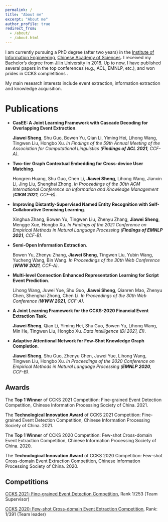 ```yaml
---
permalink: /
title: "About me"
excerpt: "About me"
author_profile: true
redirect_from: 
  - /about/
  - /about.html
---
```


I am currently pursuing a PhD degree (after two years) in the [Institute of Information Engineering](http://www.iie.ac.cn/), [Chinese Academy of Sciences](https://www.ucas.ac.cn/). I received my Bachelor’s degree from [Jilin University](https://www.jlu.edu.cn/) in 2018.  Up to now, I have published several papers in the top conferences (e.g., ACL, EMNLP, etc.), and won prides in CCKS completitions . 

My main research interests include event extraction, information extraction and knowledge acquisition.


# Publications

- **CasEE: A Joint Learning Framework with Cascade Decoding for Overlapping Event Extraction**.

  **Jiawei Sheng**, Shu Guo, Bowen Yu, Qian Li, Yiming Hei, Lihong Wang, Tingwen Liu, Hongbo Xu. 
  *In Findings of the 59th Annual Meeting of the Association for Computational Linguistics (**Findings of ACL 2021**, CCF-A)*.

- **Two-tier Graph Contextual Embedding for Cross-device User Matching**.

  Hongren Huang, Shu Guo, Chen Li, **Jiawei Sheng**, Lihong Wang, Jianxin Li, Jing Liu, Shenghai Zhong. 
  *In Proceedings of the 30th ACM International Conference on Information and Knowledge Management (**CIKM 2021**, CCF-B)*.

- **Improving Distantly-Supervised Named Entity Recognition with Self-Collaborative Denoising Learning**.

  Xinghua Zhang, Bowen Yu, Tingwen Liu, Zhenyu Zhang, **Jiawei Sheng**, Mengge Xue, Hongbo Xu. 
  *In Findings of the 2021 Conference on Empirical Methods in Natural Language Processing (**Findings of EMNLP 2021**, CCF-B)*. 

- **Semi-Open Information Extraction**.

  Bowen Yu, Zhenyu Zhang, **Jiawei Sheng**, Tingwen Liu, Yubin Wang, Yucheng Wang, Bin Wang. 
  *In Proceedings of the 30th Web Conference (**WWW 2021**, CCF-A)*.

- **Multi-level Connection Enhanced Representation Learning for Script Event Prediction**.

  Lihong Wang, Juwei Yue, Shu Guo, **Jiawei Sheng**, Qianren Mao, Zhenyu Chen, Shenghai Zhong, Chen Li. 
  *In Proceedings of the 30th Web Conference (**WWW 2021**, CCF-A)*.

- **A Joint Learning Framework for the CCKS-2020 Financial Event Extraction Task**.

  **Jiawei Sheng**, Qian Li, Yiming Hei, Shu Guo, Bowen Yu, Lihong Wang, Min He, Tingwen Liu, Hongbo Xu. *Data Intelligence (DI 2021, EI)*.

- **Adaptive Attentional Network for Few-Shot Knowledge Graph Completion**.

  **Jiawei Sheng**, Shu Guo, Zhenyu Chen, Juwei Yue, Lihong Wang, Tingwen Liu, Hongbo Xu. 
  *In Proceedings of the 2020 Conference on Empirical Methods in Natural Language Processing (**EMNLP 2020**, CCF-B)*.




## Awards

The **Top 1 Winner** of CCKS 2021 Competition: Fine-grained Event Detection Competition, Chinese Information Processing Society of China. 2021.

The **Technological Innovation Award** of CCKS 2021 Competition: Fine-grained Event Detection Competition, Chinese Information Processing Society of China. 2021.

The **Top 1 Winner** of CCKS 2020 Competition: Few-shot Cross-domain Event Extraction Competition, Chinese Information Processing Society of China. 2020.

The **Technological Innovation Award** of CCKS 2020 Competition: Few-shot Cross-domain Event Extraction Competition, Chinese Information Processing Society of China. 2020.


## Competitions

[CCKS 2021: Fine-grained Event Detection Competition](http://sigkg.cn/ccks2021/), Rank 1/253 (Team Supervisor)

[CCKS 2020: Few-shot Cross-domain Event Extraction Competition](http://sigkg.cn/ccks2020/?page_id=69#task4), Rank: 1/391 (Team leader)

